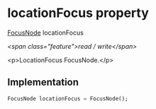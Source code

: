 


# locationFocus property







[FocusNode](https:api.flutter.dev/flutter/widgets/FocusNode-class.html) locationFocus
  
_\<span class="feature"\>read / write\</span\>_



\<p\>LocationFocus FocusNode.\</p\>



## Implementation

```dart
FocusNode locationFocus = FocusNode();
```







